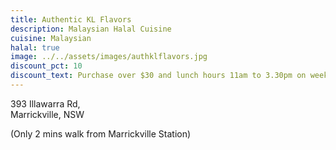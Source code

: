 ```yaml
---
title: Authentic KL Flavors
description: Malaysian Halal Cuisine
cuisine: Malaysian
halal: true
image: ../../assets/images/authklflavors.jpg
discount_pct: 10
discount_text: Purchase over $30 and lunch hours 11am to 3.30pm on weekdays only
---
```


393 Illawarra Rd,  
Marrickville,
NSW

(Only 2 mins walk from Marrickville Station)
